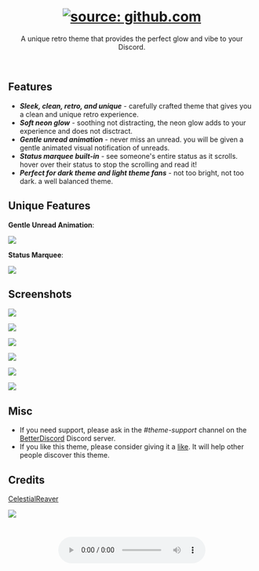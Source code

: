 <h1 align="center"><a href="https://github.com/CelestialReaver/BetterDiscord/blob/main/themes/Synthwave84/assets/SynthwaveIntro-BetterDiscord.gif"><img src="https://github.com/CelestialReaver/BetterDiscord/blob/main/themes/Synthwave84/assets/SynthwaveIntro-BetterDiscord.gif" title="source: github.com" /></a></h1>
<p align="center">A unique retro theme that provides the perfect glow and vibe to your Discord.</p>

</br>

## Features
* _**Sleek, clean, retro, and unique**_ - carefully crafted theme that gives you a clean and unique retro experience. 
* _**Soft neon glow**_ - soothing not distracting, the neon glow adds to your experience and does not disctract.
* _**Gentle unread animation**_ - never miss an unread. you will be given a gentle animated visual notification of unreads.
* _**Status marquee built-in**_ - see someone's entire status as it scrolls. hover over their status to stop the scrolling and read it! 
* _**Perfect for dark theme and light theme fans**_ - not too bright, not too dark. a well balanced theme.

## Unique Features
<p align="left"><b>Gentle Unread Animation</b>:</p>

![](https://github.com/CelestialReaver/BetterDiscord/blob/main/themes/Synthwave84/assets/heartbeatUnread.gif)

<p align="left"><b>Status Marquee</b>:</p>

![](https://github.com/CelestialReaver/BetterDiscord/blob/main/themes/Synthwave84/assets/MarqueeStatus.gif)

## Screenshots
![](https://github.com/CelestialReaver/BetterDiscord/blob/main/themes/Synthwave84/assets/synthwaveCoverGif.gif)

![](https://github.com/CelestialReaver/BetterDiscord/blob/main/themes/Synthwave84/assets/Synthwave-Preview1.png)

![](https://github.com/CelestialReaver/BetterDiscord/blob/main/themes/Synthwave84/assets/Synthwave-Preview2.png)

![](https://github.com/CelestialReaver/BetterDiscord/blob/main/themes/Synthwave84/assets/Synthwave-Preview3.png)

![](https://github.com/CelestialReaver/BetterDiscord/blob/main/themes/Synthwave84/assets/Synthwave-Preview4.png)

![](https://github.com/CelestialReaver/BetterDiscord/blob/main/themes/Synthwave84/assets/Synthwave-Preview5.png)

## Misc
* If you need support, please ask in the _#theme-support_ channel on the <a href="https://discord.gg/0Tmfo5ZbORCRqbAd">BetterDiscord</a> Discord server.
* If you like this theme, please consider giving it a <a href="https://betterdiscord.app/theme/Synthwave%20%2784">like</a>. It will help other people discover this theme.

## Credits
<a href="https://github.com/CelestialReaver">CelestialReaver</a>

![](https://i.imgur.com/MA2fwa2.png)

<h1 align="center">
    <audio controls autoplay loop preload="auto">
        <source src="https://github.com/CelestialReaver/BetterDiscord/blob/main/themes/Synthwave84/assets/Sythnwave84.mp3" type="audio/mpeg">
    </audio>
</h1>

